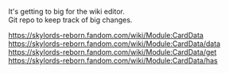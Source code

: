 It's getting to big for the wiki editor.  
Git repo to keep track of big changes.  

https://skylords-reborn.fandom.com/wiki/Module:CardData  
https://skylords-reborn.fandom.com/wiki/Module:CardData/data  
https://skylords-reborn.fandom.com/wiki/Module:CardData/get  
https://skylords-reborn.fandom.com/wiki/Module:CardData/has  